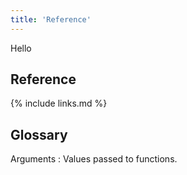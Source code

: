 ```yaml
---
title: 'Reference'
---
```


Hello 
## Reference

{% include links.md %}

## Glossary

Arguments
:     Values passed to functions.
